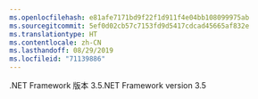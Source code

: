 ```yaml
---
ms.openlocfilehash: e81afe7171bd9f22f1d911f4e04bb108099975ab
ms.sourcegitcommit: 5ef0d02cb57c7153fd9d5417cdcad45665af832e
ms.translationtype: HT
ms.contentlocale: zh-CN
ms.lasthandoff: 08/29/2019
ms.locfileid: "71139886"
---
```

<span data-ttu-id="8458f-101">.NET Framework 版本 3.5</span><span class="sxs-lookup"><span data-stu-id="8458f-101">.NET Framework version 3.5</span></span>